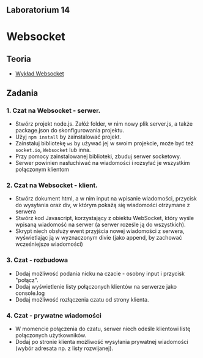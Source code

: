 ## Laboratorium 14

# Websocket

## Teoria

* [Wykład Websocket](https://users.pja.edu.pl/~ppisarski/prez/new/TIN_Websocket.pdf)

## Zadania

### 1. Czat na Websocket - serwer.

* Stwórz projekt node.js. Załóż folder, w nim nowy plik server.js, a także package.json do skonfigurowania projektu.
* Użyj `npm install` by zainstalować projekt.
* Zainstaluj bibliotekę `ws` by używać jej w swoim projekcie, może być też `socket.io`, `Websocket` lub inna.
* Przy pomocy zainstalowanej biblioteki, zbuduj serwer socketowy.
* Serwer powinien nasłuchiwać na wiadomości i rozsyłać je wszystkim połączonym klientom

### 2. Czat na Websocket - klient.

* Stwórz dokument html, a w nim input na wpisanie wiadomości, przycisk do wysyłania oraz div, w którym pokażą się wiadomości otrzymane z serwera
* Stwórz kod Javascript, korzystający z obiektu WebSocket, który wyśle wpisaną wiadomość na serwer (a serwer roześle ją do wszystkich).
* Skrypt niech obsłuży event przyjścia nowej wiadomości z serwera, wyświetlając ją w wyznaczonym divie (jako append, by zachować wcześniejsze wiadomości)

### 3. Czat - rozbudowa

* Dodaj możliwość podania nicku na czacie - osobny input i przycisk "połącz".
* Dodaj wyświetlenie listy połączonych klientów na serwerze jako console.log
* Dodaj możliwość rozłączenia czatu od strony klienta.

### 4. Czat - prywatne wiadomości

* W momencie połączenia do czatu, serwer niech odeśle klientowi listę połączonych użytkowników.
* Dodaj po stronie klienta możliwość wysyłania prywatnej wiadomości (wybór adresata np. z listy rozwijanej).
